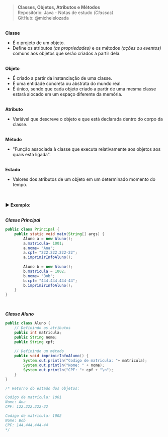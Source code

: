 > **Classes, Objetos, Atributos e Métodos**     
> Repositório: Java - Notas de estudo *(Classes)*    
> GitHub: @michelelozada
&nbsp;
     
&nbsp;  
**Classe**  
 - É o projeto de um objeto.  
 - Define os atributos *(as propriedades)* e os métodos *(ações ou eventos)* comuns aos objetos que serão criados a partir dela.  
&nbsp;    	

**Objeto**     
 - É criado a partir da instanciação de uma classe.  
 - É uma entidade concreta ou abstrata do mundo real.  
 - É único, sendo que cada objeto criado a partir de uma mesma classe estará alocado em um espaço diferente da memória.    
&nbsp;    

**Atributo**
 - Variável que descreve o objeto e que está declarada dentro do corpo da classe.  
&nbsp;   

**Método**
 - "Função associada à classe que executa relativamente aos objetos aos quais está ligada".  
 &nbsp;    

**Estado**
 - Valores dos atributos de um objeto em um determinado momento do tempo.   
&nbsp;
     
&nbsp;  
**:arrow_forward: Exemplo:**  
&nbsp;

***Classe Principal***
```java
public class Principal {
	public static void main(String[] args) {
		Aluno a = new Aluno();
		a.matricula= 1001;
		a.nome= "Ana";
		a.cpf= "222.222.222-22";
		a.imprimirInfoAluno();
		
		Aluno b = new Aluno();
		b.matricula = 1002;
		b.nome= "Bob";
		b.cpf= "444.444.444-44";
		b.imprimirInfoAluno();
	}
}
```
&nbsp;

***Classe Aluno***
```java
public class Aluno {
	// Definindo os atributos
	public int matricula;
	public String nome;
	public String cpf;
	
	// Definindo um método
	public void imprimirInfoAluno() {
		System.out.println("Codigo de matricula: "+ matricula); 
		System.out.println("Nome: " + nome);
		System.out.println("CPF: "+ cpf + "\n");
	}
}

/* Retorno do estado dos objetos: 

Codigo de matricula: 1001
Nome: Ana
CPF: 122.222.222-22

Codigo de matricula: 1002
Nome: Bob
CPF: 144.444.444-44
*/
```